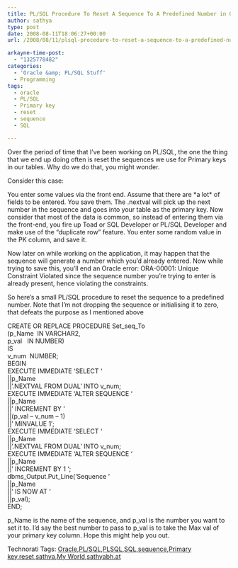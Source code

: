 ```yaml
---
title: PL/SQL Procedure To Reset A Sequence To A Predefined Number in Oracle
author: sathya
type: post
date: 2008-08-11T18:06:27+00:00
url: /2008/08/11/plsql-procedure-to-reset-a-sequence-to-a-predefined-number-in-oracle/

arkayne-time-post:
  - "1325778482"
categories:
  - 'Oracle &amp; PL/SQL Stuff'
  - Programming
tags:
  - oracle
  - PL/SQL
  - Primary key
  - reset
  - sequence
  - SQL

---
```

Over the period of time that I’ve been working on PL/SQL, the one the thing that we end up doing often is reset the sequences we use for Primary keys in our tables. Why do we do that, you might wonder.

Consider this case:

<!--more-->

You enter some values via the front end. Assume that there are \*a lot\* of fields to be entered. You save them. The <sequence-name>.nextval will pick up the next number in the sequence and goes into your table as the primary key. Now consider that most of the data is common, so instead of entering them via the front-end, you fire up Toad or SQL Developer or PL/SQL Developer and make use of the &#8220;duplicate row” feature. You enter some random value in the PK column, and save it.

Now later on while working on the application, it may happen that the sequence will generate a number which you’d already entered. Now while trying to save this, you’ll end an Oracle error: ORA-00001: Unique Constraint Violated since the sequence number you’re trying to enter is already present, hence violating the constraints.

So here’s a small PL/SQL procedure to reset the sequence to a predefined number. Note that I’m not dropping the sequence or initialising it to zero, that defeats the purpose as I mentioned above

CREATE OR REPLACE PROCEDURE Set\_seq\_To  
(p_Name  IN VARCHAR2,  
p_val   IN NUMBER)  
IS  
v_num  NUMBER;  
BEGIN  
EXECUTE IMMEDIATE &#8216;SELECT &#8216;  
||p_Name  
||&#8217;.NEXTVAL FROM DUAL&#8217; INTO v_num;  
EXECUTE IMMEDIATE &#8216;ALTER SEQUENCE &#8216;  
||p_Name  
||&#8217; INCREMENT BY &#8216;  
||(p\_val &#8211; v\_num &#8211; 1)  
||&#8217; MINVALUE 1&#8242;;  
EXECUTE IMMEDIATE &#8216;SELECT &#8216;  
||p_Name  
||&#8217;.NEXTVAL FROM DUAL&#8217; INTO v_num;  
EXECUTE IMMEDIATE &#8216;ALTER SEQUENCE &#8216;  
||p_Name  
||&#8217; INCREMENT BY 1 &#8216;;  
dbms\_Output.Put\_Line(&#8216;Sequence &#8216;  
||p_Name  
||&#8217; IS NOW AT &#8216;  
||p_val);  
END;

p\_Name is the name of the sequence, and p\_val is the number you want to set it to. I’d say the best number to pass to p_val is to take the Max val of your primary key column. Hope this might help you out.

<div id="scid:0767317B-992E-4b12-91E0-4F059A8CECA8:38d978ff-52f9-4c1b-8bcf-16465f885f88" class="wlWriterSmartContent" style="padding-right: 0px; display: inline; padding-left: 0px; float: none; padding-bottom: 0px; margin: 0px; padding-top: 0px">
  Technorati Tags: <a rel="tag" href="https://technorati.com/tags/Oracle">Oracle</a>,<a rel="tag" href="https://technorati.com/tags/PL%2fSQL">PL/SQL</a>,<a rel="tag" href="https://technorati.com/tags/PLSQL">PLSQL</a>,<a rel="tag" href="https://technorati.com/tags/SQL">SQL</a>,<a rel="tag" href="https://technorati.com/tags/sequence">sequence</a>,<a rel="tag" href="https://technorati.com/tags/Primary+key">Primary key</a>,<a rel="tag" href="https://technorati.com/tags/reset">reset</a>,<a rel="tag" href="https://technorati.com/tags/sathya">sathya</a>,<a rel="tag" href="https://technorati.com/tags/My+World">My World</a>,<a rel="tag" href="https://technorati.com/tags/sathyabh.at">sathyabh.at</a>
</div>
